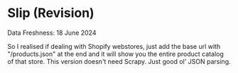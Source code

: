 # Slip (Revision)

Data Freshness: 18 June 2024

So I realised if dealing with Shopify webstores, just add the base url with "/products.json" at the end and it will show you the entire product catalog of that store.
This version doesn't need Scrapy. 
Just good ol' JSON parsing.
